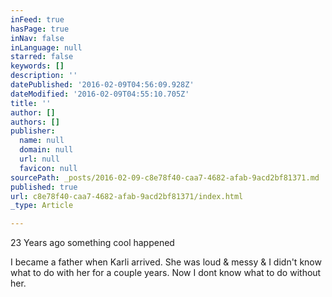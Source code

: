 ```yaml
---
inFeed: true
hasPage: true
inNav: false
inLanguage: null
starred: false
keywords: []
description: ''
datePublished: '2016-02-09T04:56:09.928Z'
dateModified: '2016-02-09T04:55:10.705Z'
title: ''
author: []
authors: []
publisher:
  name: null
  domain: null
  url: null
  favicon: null
sourcePath: _posts/2016-02-09-c8e78f40-caa7-4682-afab-9acd2bf81371.md
published: true
url: c8e78f40-caa7-4682-afab-9acd2bf81371/index.html
_type: Article

---
```

23 Years ago something cool happened

I became a father when Karli arrived. She was loud & messy & I didn't know what to do with her for a couple years. Now I dont know what to do without her.